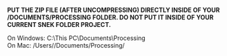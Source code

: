 **PUT THE ZIP FILE (AFTER UNCOMPRESSING) DIRECTLY INSIDE OF YOUR /DOCUMENTS/PROCESSING FOLDER. DO NOT PUT IT INSIDE OF YOUR CURRENT SNEK FOLDER PROJECT.**

On Windows: C:\This PC\Documents\Processing\
On Mac: /Users/<username>/Documents/Processing/
